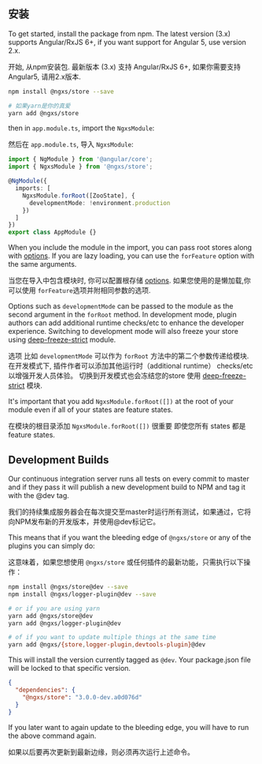 ## 安装

To get started, install the package from npm. The latest version (3.x) supports Angular/RxJS 6+, if you want support for Angular 5, use version 2.x.

开始, 从npm安装包. 最新版本 (3.x) 支持 Angular/RxJS 6+, 如果你需要支持Angular5, 请用2.x版本.

```bash
npm install @ngxs/store --save

# 如果yarn是你的真爱
yarn add @ngxs/store
```
then in `app.module.ts`, import the `NgxsModule`:

然后在 `app.module.ts`, 导入 `NgxsModule`:

```ts
import { NgModule } from '@angular/core';
import { NgxsModule } from '@ngxs/store';

@NgModule({
  imports: [
    NgxsModule.forRoot([ZooState], {
      developmentMode: !environment.production
    })
  ]
})
export class AppModule {}
```
When you include the module in the import, you can pass root stores along with [options](../advanced/options.md).
If you are lazy loading, you can use the `forFeature` option with the same arguments.

当您在导入中包含模块时, 你可以配置根存储 [options](../advanced/options.md).
如果您使用的是懒加载,你可以使用 `forFeature`选项并附相同参数的选项.

Options such as `developmentMode` can be passed to the module as the second argument in the `forRoot` method.
In development mode, plugin authors can add additional runtime checks/etc to enhance the developer experience. Switching
to development mode will also freeze your store using [deep-freeze-strict](https://www.npmjs.com/package/deep-freeze-strict)
module.

选项 比如 `developmentMode` 可以作为 `forRoot` 方法中的第二个参数传递给模块.
在开发模式下, 插件作者可以添加其他运行时（additional runtime） checks/etc 以增强开发人员体验。
切换到开发模式也会冻结您的store 使用 [deep-freeze-strict](https://www.npmjs.com/package/deep-freeze-strict)
模块.

It's important that you add `NgxsModule.forRoot([])` at the root of your module even if
all of your states are feature states.

在模块的根目录添加 `NgxsModule.forRoot([])` 很重要 即使您所有 states 都是 feature states.

## Development Builds

Our continuous integration server runs all tests on every commit to master and if they pass it will publish a new development build to NPM and tag it with the @dev tag.

我们的持续集成服务器会在每次提交至master时运行所有测试，如果通过，它将向NPM发布新的开发版本，并使用@dev标记它。

This means that if you want the bleeding edge of `@ngxs/store` or any of the plugins you can simply do:

这意味着，如果您想使用 `@ngxs/store` 或任何插件的最新功能，只需执行以下操作：

```bash
npm install @ngxs/store@dev --save
npm install @ngxs/logger-plugin@dev --save

# or if you are using yarn
yarn add @ngxs/store@dev
yarn add @ngxs/logger-plugin@dev

# of if you want to update multiple things at the same time
yarn add @ngxs/{store,logger-plugin,devtools-plugin}@dev
```

This will install the version currently tagged as `@dev`.
Your package.json file will be locked to that specific version.

```json
{
  "dependencies": {
    "@ngxs/store": "3.0.0-dev.a0d076d"
  }
}
```

If you later want to again update to the bleeding edge, you will have to run the above command again.

如果以后要再次更新到最新边缘，则必须再次运行上述命令。